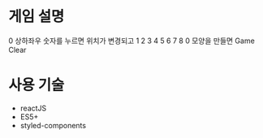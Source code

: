 # 게임 설명
0 상하좌우 숫자를 누르면 위치가 변경되고
1 2 3
4 5 6
7 8 0
모양을 만들면 Game Clear

# 사용 기술
- reactJS
- ES5+
- styled-components
